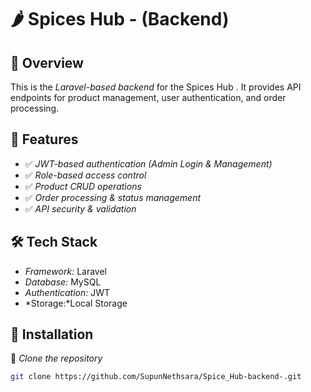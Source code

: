 # 🌶 Spices Hub - (Backend)

## 📌 Overview  
This is the *Laravel-based backend* for the Spices Hub . It provides API endpoints for product management, user authentication, and order processing.  

## 🚀 Features  
- ✅ *JWT-based authentication (Admin Login & Management)*  
- ✅ *Role-based access control*  
- ✅ *Product CRUD operations*  
- ✅ *Order processing & status management*  
- ✅ *API security & validation*  

## 🛠 Tech Stack  
- *Framework:* Laravel  
- *Database:* MySQL  
- *Authentication:* JWT  
- *Storage:*Local Storage  

## 🔧 Installation  

⿡ *Clone the repository*  
```sh
git clone https://github.com/SupunNethsara/Spice_Hub-backend-.git
